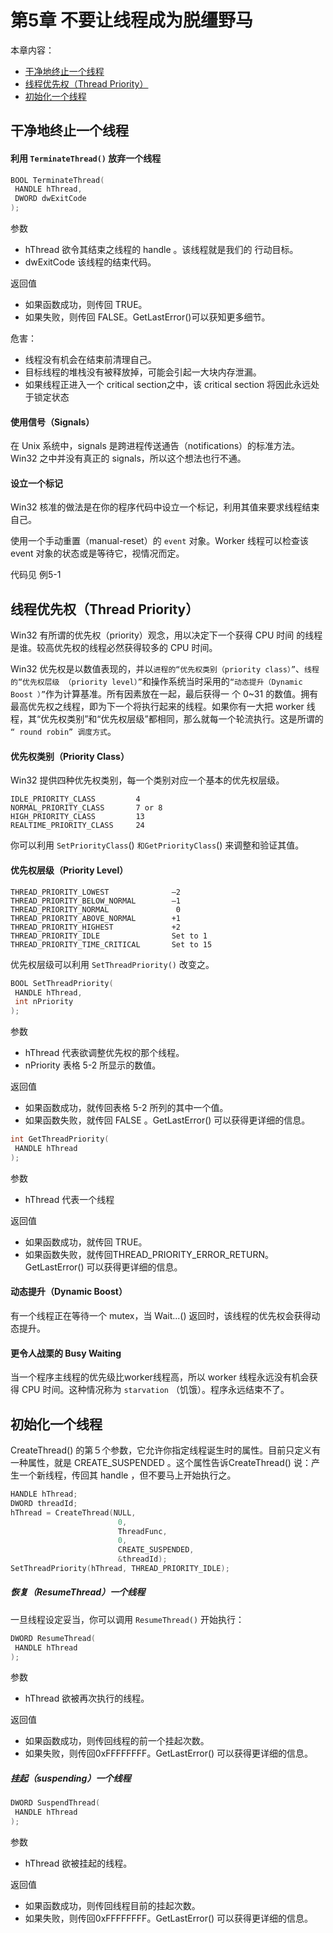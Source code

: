 # 第5章 不要让线程成为脱缰野马

本章内容：

* <a href="#1_5_1">干净地终止一个线程</a>
* <a href="#1_5_2">线程优先权（Thread Priority）</a>
* <a href="#1_5_3">初始化一个线程</a>


## <a name="#1_5_1">干净地终止一个线程</a>
#### 利用 `TerminateThread()` 放弃一个线程
```c
BOOL TerminateThread(
 HANDLE hThread,
 DWORD dwExitCode
);
```

参数
* hThread 欲令其结束之线程的 handle 。该线程就是我们的
行动目标。
* dwExitCode 该线程的结束代码。

返回值
* 如果函数成功，则传回 TRUE。
* 如果失败，则传回 FALSE。GetLastError()可以获知更多细节。

危害：
* 线程没有机会在结束前清理自己。
* 目标线程的堆栈没有被释放掉，可能会引起一大块内存泄漏。
* 如果线程正进入一个 critical section之中，该 critical section 将因此永远处于锁定状态

#### 使用信号（Signals）
在 Unix 系统中，signals 是跨进程传送通告（notifications）的标准方法。
Win32 之中并没有真正的 signals，所以这个想法也行不通。

#### 设立一个标记
Win32 核准的做法是在你的程序代码中设立一个标记，利用其值来要求线程结束自己。

使用一个手动重置（manual-reset）的 `event` 对象。Worker 线程可以检查该 event 对象的状态或是等待它，视情况而定。

代码见 例5-1


## <a name="#1_5_2">线程优先权（Thread Priority）</a>
Win32 有所谓的优先权（priority）观念，用以决定下一个获得 CPU 时间 的线程是谁。较高优先权的线程必然获得较多的 CPU 时间。

Win32 优先权是以数值表现的，并以`进程的“优先权类别（priority class）”`、`线程的“优先权层级 （priority level）”`和操作系统当时采用的`“动态提升（Dynamic Boost ）”`作为计算基准。所有因素放在一起，最后获得一 个 0~31 的数值。拥有最高优先权之线程，即为下一个将执行起来的线程。如果你有一大把 worker 线程，其“优先权类别”和“优先权层级”都相同，那么就每一个轮流执行。这是所谓的 `“ round robin” 调度方式`。

#### 优先权类别（Priority Class）
Win32 提供四种优先权类别，每一个类别对应一个基本的优先权层级。
```
IDLE_PRIORITY_CLASS         4
NORMAL_PRIORITY_CLASS       7 or 8
HIGH_PRIORITY_CLASS         13
REALTIME_PRIORITY_CLASS     24
```

你可以利用 `SetPriorityClass`() `和GetPriorityClass`() 来调整和验证其值。

#### 优先权层级（Priority Level）
```
THREAD_PRIORITY_LOWEST              –2
THREAD_PRIORITY_BELOW_NORMAL        –1
THREAD_PRIORITY_NORMAL               0
THREAD_PRIORITY_ABOVE_NORMAL        +1
THREAD_PRIORITY_HIGHEST             +2
THREAD_PRIORITY_IDLE                Set to 1
THREAD_PRIORITY_TIME_CRITICAL       Set to 15 
```
优先权层级可以利用 `SetThreadPriority()`  改变之。
```c
BOOL SetThreadPriority(
 HANDLE hThread,
 int nPriority
);
```
参数
* hThread 代表欲调整优先权的那个线程。
* nPriority 表格 5-2 所显示的数值。

返回值
* 如果函数成功，就传回表格 5-2 所列的其中一个值。
* 如果函数失败，就传回 FALSE 。GetLastError() 可以获得更详细的信息。

```c
int GetThreadPriority(
 HANDLE hThread
); 
```
参数
* hThread 代表一个线程

返回值
* 如果函数成功，就传回 TRUE。
* 如果函数失败，就传回THREAD_PRIORITY_ERROR_RETURN。GetLastError() 可以获得更详细的信息。

#### 动态提升（Dynamic Boost）
有一个线程正在等待一个 mutex，当 Wait...() 返回时，该线程的优先权会获得动态提升。


#### 更令人战栗的 Busy Waiting 
当一个程序主线程的优先级比worker线程高，所以 worker 线程永远没有机会获得 CPU 时间。这种情况称为 `starvation` （饥饿）。程序永远结束不了。


## <a name="#1_5_3">初始化一个线程</a>
 CreateThread() 的第５个参数，它允许你指定线程诞生时的属性。目前只定义有一种属性，就是 CREATE_SUSPENDED 。这个属性告诉CreateThread() 说：产生一个新线程，传回其 handle ，但不要马上开始执行之。

```c
HANDLE hThread;
DWORD threadId;
hThread = CreateThread(NULL,
                        0,
                        ThreadFunc,
                        0,
                        CREATE_SUSPENDED,
                        &threadId);
SetThreadPriority(hThread, THREAD_PRIORITY_IDLE);
```
##### 恢复（ResumeThread）一个线程
一旦线程设定妥当，你可以调用 `ResumeThread()` 开始执行：
```c
DWORD ResumeThread(
 HANDLE hThread
);
```
参数
* hThread 欲被再次执行的线程。

返回值
* 如果函数成功，则传回线程的前一个挂起次数。
* 如果失败，则传回0xFFFFFFFF。GetLastError() 可以获得更详细的信息。

##### 挂起（suspending）一个线程
```c
DWORD SuspendThread(
 HANDLE hThread
);
```
参数
* hThread 欲被挂起的线程。

返回值
* 如果函数成功，则传回线程目前的挂起次数。
* 如果失败，则传回0xFFFFFFFF。GetLastError() 可以获得更详细的信息。












